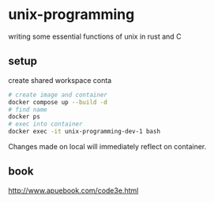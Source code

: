 # unix-programming

writing some essential functions of unix in rust and C

## setup

create shared workspace conta

```bash
# create image and container
docker compose up --build -d
# find name
docker ps
# exec into container
docker exec -it unix-programming-dev-1 bash
```

Changes made on local will
immediately reflect on container.

## book

http://www.apuebook.com/code3e.html
